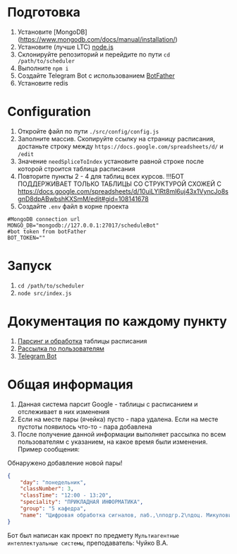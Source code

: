 # Подготовка
1. Установите [MongoDB] (https://www.mongodb.com/docs/manual/installation/)
2. Установите (лучше LTC) [node.js](https://nodejs.org/en)
3. Склонируйте репозиторий и перейдите по пути
   `cd /path/to/scheduler`
4. Выполните
   `npm i`
5. Создайте Telegram Bot с использованием [BotFather](https://t.me/BotFather)
6. Установите redis
# Configuration

1. Откройте файл по пути `./src/config/config.js`
2. Заполните массив. Скопируйте ссылку на страницу расписания, достаньте строку между `https://docs.google.com/spreadsheets/d/` и `/edit`
3. Значение `needSpliceToIndex` установите равной строке после которой строится таблица расписания
4. Повторите пункты 2 - 4 для таблиц всех курсов. !!!БОТ ПОДДЕРЖИВАЕТ ТОЛЬКО ТАБЛИЦЫ СО СТРУКТУРОЙ СХОЖЕЙ С https://docs.google.com/spreadsheets/d/10uiLYlRt8ml6uj43x1VyncJo8sgnD8dpABwbshKXSmM/edit#gid=108141678
5. Создайте `.env` файл в корне проекта

```dotenv
#MongoDB connection url
MONGO_DB="mongodb://127.0.0.1:27017/scheduleBot"
#bot token from botFather
BOT_TOKEN=""
```
# Запуск

1. `cd /path/to/scheduler`
2. `node src/index.js`


# Документация по каждому пункту

1. [Парсинг и обработка](./src/modules/googlesheet-parser/README.md) таблицы расписания
2. [Рассылка по пользователям](./src/modules/rsmq/README.md)
3. [Telegram Bot](./src/modules/telegram/README.md)

# Общая информация

1. Данная система парсит Google - таблицы с расписанием и отслеживает в них изменения
2. Если на месте пары (ячейка) пусто - пара удалена. Если на месте пустоты появилось что-то - пара добавлена
3. После получение данной информации выполняет рассылка по всем пользователям с указанием, на какое время были изменения. Пример сообщения:

Обнаружено добавление новой пары!
```json
{
    "day": "понедельник",
    "classNumber": 3,
    "classTime": "12:00 - 13:20",
    "speciality": "ПРИКЛАДНАЯ ИНФОРМАТИКА",
    "group": "5 кафедра",
    "name": "Цифровая обработка сигналов, лаб.,\nподгр.2\nдоц. Микулович А.В.,\nауд. 49"
}
```

Бот был написан как проект по предмету `Мультиагентные интеллектуальные системы`, преподаватель: Чуйко В.А.
